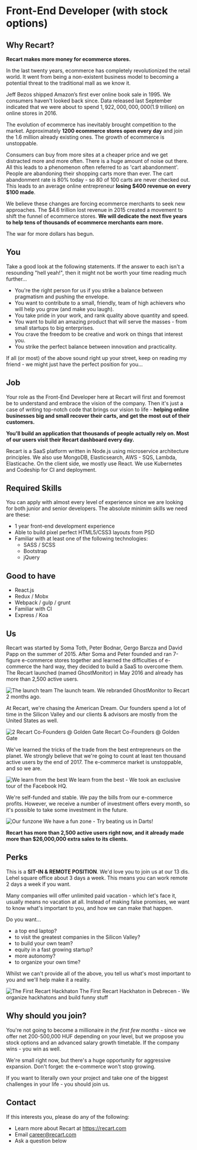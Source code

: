 # **Front-End Developer (with stock options)**

## **Why Recart?**

**Recart makes more money for ecommerce stores.**

In the last twenty years, ecommerce has completely revolutionized the retail world. It went from being a non-existent business model to becoming a potential threat to the traditional mall as we know it.

Jeff Bezos shipped Amazon’s first ever online book sale in 1995. We consumers haven't looked back since. Data released last September indicated that we were about to spend $1,922,000,000,000 ($1.9 trillion) on online stores in 2016.

The evolution of ecommerce has inevitably brought competition to the market. Approximately **1200 ecommerce stores open every day** and join the 1.6 million already existing ones. The growth of ecommerce is unstoppable.

Consumers can buy from more sites at a cheaper price and we get distracted more and more often. There is a huge amount of noise out there. All this leads to a phenomenon often referred to as 'cart abandonment'. People are abandoning their shopping carts more than ever. The cart abandonment rate is 80% today - so 80 of 100 carts are never checked out. This leads to an average online entrepreneur **losing $400 revenue on every $100 made**. 

We believe these changes are forcing ecommerce merchants to seek new approaches. The $4.6 trillion lost revenue in 2015 created a movement to shift the funnel of ecommerce stores. **We will dedicate the next five years to help tens of thousands of ecommerce merchants earn more.**

The war for more dollars has begun. 

## **You**

Take a good look at the following statements. If the answer to each isn't a resounding "hell yeah!", then it might not be worth your time reading much further...

* You're the right person for us if you strike a balance between pragmatism and pushing the envelope.
* You want to contribute to a small, friendly, team of high achievers who will help you grow (and make you laugh).
* You take pride in your work, and rank quality above quantity and speed.
* You want to build an amazing product that will serve the masses - from small startups to big enterprises.
* You crave the freedom to be creative and work on things that interest you.
* You strike the perfect balance between innovation and practicality.

If all (or most) of the above sound right up your street, keep on reading my friend - we might just have the perfect position for you...

## **Job**

Your role as the Front-End Developer here at Recart will first and foremost be to understand and embrace the vision of the company. Then it's just a case of writing top-notch code that brings our vision to life - **helping online businesses big and small recover their carts, and get the most out of their customers.** 

**You'll build an application that thousands of people actually rely on. Most of our users visit their Recart dashboard every day.** 

Recart is a SaaS platform written in Node.js using microservice architecture principles. We also use MongoDB, Elasticsearch, AWS - SQS, Lambda, Elasticache. On the client side, we mostly use React. We use Kubernetes and Codeship for CI and deployment.

## **Required Skills**

You can apply with almost every level of experience since we are looking for both junior and senior developers. The absolute minimim skills we need are these: 

* 1 year front-end development experience
* Able to build pixel perfect HTML5/CSS3 layouts from PSD
* Familiar with at least one of the following technologies:
  * SASS / SCSS
  * Bootstrap
  * jQuery

## **Good to have**

* React.js
* Redux / Mobx
* Webpack / gulp / grunt
* Familiar with CI
* Express / Koa

## **Us**

Recart was started by Soma Toth, Peter Bodnar, Gergo Barcza and David Papp on the summer of 2015. After Soma and Peter founded and ran 7-figure e-commerce stores together and learned the difficulties of e-commerce the hard way, they decided to build a SaaS to overcome them. The Recart launched (named GhostMonitor) in May 2016 and already has more than 2,500 active users.

![The launch team](https://blog.ghostmonitor.com/wp-content/uploads/2016/03/11393286_1023296911014706_3524113198524178407_o-2.jpg) 
The launch team. We rebranded GhostMonitor to Recart 2 months ago.

At Recart, we're chasing the American Dream. Our founders spend a lot of time in the Silicon Valley and our clients & advisors are mostly from the United States as well.

![2 Recart Co-Founders @ Golden Gate](https://blog.ghostmonitor.com/wp-content/uploads/2016/12/IMG_4386.jpg) 
Recart Co-Founders @ Golden Gate

We've learned the tricks of the trade from the best entrepreneurs on the planet. We strongly believe that we're going to count at least ten thousand active users by the end of 2017. The e-commerce market is unstoppable, and so we are.

![We learn from the best](https://blog.ghostmonitor.com/wp-content/uploads/2016/12/IMG_4469.jpg) 
We learn from the best - We took an exclusive tour of the Facebook HQ.

We're self-funded and stable. We pay the bills from our e-commerce profits. However, we receive a number of investment offers every month, so it's possible to take some investment in the future.

![Our funzone](https://blog.ghostmonitor.com/wp-content/uploads/2016/02/IMG_0722.jpg) 
We have a fun zone - Try beating us in Darts! 

**Recart has more than 2,500 active users right now, and it already made more than $26,000,000 extra sales to its clients.** 

## **Perks**

This is a **SIT-IN & REMOTE POSITION**. We'd love you to join us at our 13 dis. Lehel square office about 3 days a week. This means you can work remote 2 days a week if you want. 

Many companies will offer unlimited paid vacation - which let's face it, usually means no vacation at all. Instead of making false promises, we want to know what's important to you, and how we can make that happen.

Do you want...

* a top end laptop?
* to visit the greatest companies in the Silicon Valley?
* to build your own team?
* equity in a fast growing startup?
* more autonomy?
* to organize your own time?

Whilst we can't provide all of the above, you tell us what's most important to you and we'll help make it a reality.

![The First Recart Hackhaton](https://blog.ghostmonitor.com/wp-content/uploads/2016/12/IMG_1163.jpg) 
The First Recart Hackhaton in Debrecen - We organize hackhatons and build funny stuff 

## **Why should you join?**

You're not going to become a millionaire _in the first few months_ - since we offer net 200-500,000 HUF depending on your level, but we propose you stock options and an advanced salary growth timetable. If the company wins - you win as well. 

We're small right now, but there's a huge opportunity for aggressive expansion. Don't forget: the e-commerce won't stop growing. 

If you want to literally own your project and take one of the biggest challenges in your life - you should join us. 

## **Contact**

If this interests you, please do any of the following:

* Learn more about Recart at https://recart.com
* Email career@recart.com
* Ask a question below

